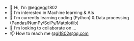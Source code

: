 - 👋 Hi, I’m @eggegg1802
- 👀 I’m interested in Machine learning & AIs
- 🌱 I’m currently learning coding (Python) & Data processing (Pandas/NumPy/SciPy/Matplotlib)
- 💞️ I’m looking to collaborate on ...
- 📫 How to reach me @qi1802@qq.com

<!---
eggegg1802/eggegg1802 is a ✨ special ✨ repository because its `README.md` (this file) appears on your GitHub profile.
You can click the Preview link to take a look at your changes.
--->
